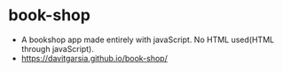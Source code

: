 # book-shop
- A bookshop app made entirely with javaScript. No HTML used(HTML through javaScript).
- https://davitgarsia.github.io/book-shop/
